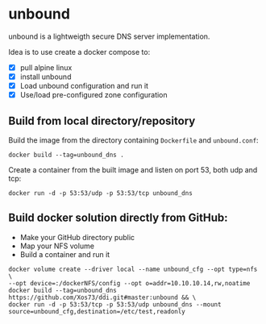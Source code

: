 # unbound
unbound is a lightweigth secure DNS server implementation.

Idea is to use create a docker compose to:
- [x] pull alpine linux
- [x] install unbound
- [x] Load unbound configuration and run it
- [x] Use/load pre-configured zone configuration

## Build from local directory/repository

Build the image from the directory containing `Dockerfile` and `unbound.conf`:
```
docker build --tag=unbound_dns .
```

Create a container from the built image and listen on port 53, both udp and tcp:

```
docker run -d -p 53:53/udp -p 53:53/tcp unbound_dns
```

## Build docker solution directly from GitHub:
* Make your GitHub directory public
* Map your NFS volume
* Build a container and run it
```
docker volume create --driver local --name unbound_cfg --opt type=nfs \
--opt device=:/dockerNFS/config --opt o=addr=10.10.10.14,rw,noatime
docker build --tag=unbound_dns https://github.com/Xos73/ddi.git#master:unbound && \
docker run -d -p 53:53/tcp -p 53:53/udp unbound_dns --mount source=unbound_cfg,destination=/etc/test,readonly
```
